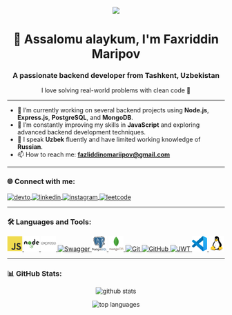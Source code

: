 <!-- Typing effect banner -->
<p align="center">
  <img src="https://readme-typing-svg.demolab.com/?lines=Hi+👋,+I'm+Faxriddin+Maripov;Backend+Developer+from+Uzbekistan;I+❤️+Clean+Code+%26+Real-world+Problems&center=true&width=500&height=50">
</p>

<h1 align="center">👋 Assalomu alaykum, I'm Faxriddin Maripov</h1>
<h3 align="center">A passionate backend developer from Tashkent, Uzbekistan</h3>

<p align="center">
  I love solving real-world problems with clean code 🚀
</p>

---

- 🔭 I’m currently working on several backend projects using **Node.js**, **Express.js**, **PostgreSQL**, and **MongoDB**.
- 🌱 I’m constantly improving my skills in **JavaScript** and exploring advanced backend development techniques.
- 💬 I speak **Uzbek** fluently and have limited working knowledge of **Russian**.
- 📫 How to reach me: **fazliddinomariipov@gmail.com**

---

<h3 align="left">🌐 Connect with me:</h3>
<p align="left">
  <a href="https://dev.to/faxriddin_maripov" target="blank">
    <img align="center" src="https://raw.githubusercontent.com/rahuldkjain/github-profile-readme-generator/master/src/images/icons/Social/devto.svg" alt="devto" height="30" width="30" />
  </a>
  <a href="https://www.linkedin.com/in/faxriddin-maripov-0485b6355/" target="blank">
    <img align="center" src="https://raw.githubusercontent.com/rahuldkjain/github-profile-readme-generator/master/src/images/icons/Social/linked-in-alt.svg" alt="linkedin" height="30" width="30" />
  </a>
  <a href="https://www.instagram.com/faxriddin_maripov" target="blank">
    <img align="center" src="https://raw.githubusercontent.com/rahuldkjain/github-profile-readme-generator/master/src/images/icons/Social/instagram.svg" alt="instagram" height="30" width="30" />
  </a>
  <a href="https://leetcode.com/u/KMEmPZ3w0d/" target="blank">
    <img align="center" src="https://raw.githubusercontent.com/rahuldkjain/github-profile-readme-generator/master/src/images/icons/Social/leet-code.svg" alt="leetcode" height="30" width="30" />
  </a>
</p>

---

<h3 align="left">🛠️ Languages and Tools:</h3>
<p align="left">
  <a href="https://developer.mozilla.org/en-US/docs/Web/JavaScript" target="_blank" rel="noreferrer">
    <img src="https://raw.githubusercontent.com/devicons/devicon/master/icons/javascript/javascript-original.svg" alt="JavaScript" width="35" height="35"/>
  </a>
  
  <a href="https://nodejs.org" target="_blank" rel="noreferrer">
    <img src="https://raw.githubusercontent.com/devicons/devicon/master/icons/nodejs/nodejs-original-wordmark.svg" alt="Node.js" width="35" height="35"/>
  </a>
  <a href="https://expressjs.com" target="_blank" rel="noreferrer">
    <img src="https://raw.githubusercontent.com/devicons/devicon/master/icons/express/express-original-wordmark.svg" alt="Express.js" width="35" height="35"/>
  </a>
  <a href="https://swagger.io/" target="_blank" rel="noreferrer">
    <img src="https://www.vectorlogo.zone/logos/swaggerio/swaggerio-icon.svg" alt="Swagger" width="35" height="35"/>
  </a>

  <a href="https://www.postgresql.org" target="_blank" rel="noreferrer">
    <img src="https://raw.githubusercontent.com/devicons/devicon/master/icons/postgresql/postgresql-original-wordmark.svg" alt="PostgreSQL" width="35" height="35"/>
  </a>
  <a href="https://www.mongodb.com/" target="_blank" rel="noreferrer">
    <img src="https://raw.githubusercontent.com/devicons/devicon/master/icons/mongodb/mongodb-original-wordmark.svg" alt="MongoDB" width="35" height="35"/>
  </a>

  <a href="https://git-scm.com/" target="_blank" rel="noreferrer">
    <img src="https://www.vectorlogo.zone/logos/git-scm/git-scm-icon.svg" alt="Git" width="35" height="35"/>
  </a>
  <a href="https://github.com/" target="_blank" rel="noreferrer">
    <img src="https://github.githubassets.com/images/modules/logos_page/GitHub-Mark.png" alt="GitHub" width="35" height="35"/>
  </a>
  <a href="https://jwt.io/" target="_blank" rel="noreferrer">
    <img src="https://cdn.worldvectorlogo.com/logos/jwt-3.svg" alt="JWT" width="35" height="35"/>
  </a>
  <a href="https://code.visualstudio.com/" target="_blank" rel="noreferrer">
    <img src="https://raw.githubusercontent.com/devicons/devicon/master/icons/vscode/vscode-original.svg" alt="VS Code" width="35" height="35"/>
  </a>
  <a href="https://www.linux.org/" target="_blank" rel="noreferrer">
    <img src="https://raw.githubusercontent.com/devicons/devicon/master/icons/linux/linux-original.svg" alt="Linux" width="35" height="35"/>
  </a>
</p>

---

<h3 align="left">📊 GitHub Stats:</h3>

<p align="center">
  <img src="https://github-readme-stats.vercel.app/api?username=FaxriddinDeveloperr&show_icons=true&theme=radical" alt="github stats" />
</p>

<p align="center">
  <img src="https://github-readme-stats.vercel.app/api/top-langs/?username=FaxriddinDeveloperr&layout=compact&theme=radical" alt="top languages" />
</p>
